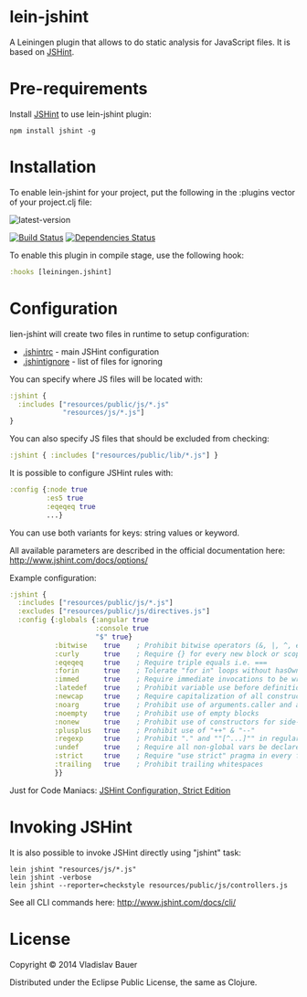 lein-jshint
===========

A Leiningen plugin that allows to do static analysis for JavaScript files.
It is based on [JSHint](https://github.com/jshint/jshint).


Pre-requirements
================

Install [JSHint](https://www.npmjs.org/package/jshint) to use lein-jshint plugin:
```
npm install jshint -g
```


Installation
============

To enable lein-jshint for your project, put the following in the :plugins vector of your project.clj file:

![latest-version](https://clojars.org/lein-jshint/latest-version.svg)

[![Build Status](https://travis-ci.org/vbauer/lein-jshint.svg?branch=master)](https://travis-ci.org/vbauer/lein-jshint)
[![Dependencies Status](http://jarkeeper.com/vbauer/lein-jshint/status.png)](http://jarkeeper.com/vbauer/lein-jshint)

To enable this plugin in compile stage, use the following hook:
```clojure
:hooks [leiningen.jshint]
```


Configuration
=============

lien-jshint will create two files in runtime to setup configuration:
- [.jshintrc](https://github.com/jshint/jshint/blob/2.x/examples/.jshintrc) - main JSHint configuration
- [.jshintignore](https://github.com/jshint/jshint/blob/2.x/examples/.jshintignore) - list of files for ignoring

You can specify where JS files will be located with:
```clojure
:jshint {
  :includes ["resources/public/js/*.js"
             "resources/js/*.js"]
}
```

You can also specify JS files that should be excluded from checking:
```clojure
:jshint { :includes ["resources/public/lib/*.js"] }
```

It is possible to configure JSHint rules with:
```clojure
:config {:node true
         :es5 true
         :eqeqeq true
         ...}
```
You can use both variants for keys: string values or keyword.

All available parameters are described in the official documentation here: http://www.jshint.com/docs/options/

Example configuration:
```clojure
:jshint {
  :includes ["resources/public/js/*.js"]
  :excludes ["resources/public/js/directives.js"]
  :config {:globals {:angular true
                     :console true
                     "$" true}
           :bitwise    true    ; Prohibit bitwise operators (&, |, ^, etc.)
           :curly      true    ; Require {} for every new block or scope
           :eqeqeq     true    ; Require triple equals i.e. ===
           :forin      true    ; Tolerate "for in" loops without hasOwnPrototype
           :immed      true    ; Require immediate invocations to be wrapped in parens
           :latedef    true    ; Prohibit variable use before definition
           :newcap     true    ; Require capitalization of all constructor functions
           :noarg      true    ; Prohibit use of arguments.caller and arguments.callee
           :noempty    true    ; Prohibit use of empty blocks
           :nonew      true    ; Prohibit use of constructors for side-effects
           :plusplus   true    ; Prohibit use of "++" & "--"
           :regexp     true    ; Prohibit "." and ""[^...]"" in regular expressions
           :undef      true    ; Require all non-global vars be declared before usage
           :strict     true    ; Require "use strict" pragma in every file
           :trailing   true    ; Prohibit trailing whitespaces
           }}
```
Just for Code Maniacs: [JSHint Configuration, Strict Edition](https://gist.github.com/haschek/2595796)


Invoking JSHint
===============

It is also possible to invoke JSHint directly using "jshint" task:
```
lein jshint "resources/js/*.js"
lein jshint -verbose
lein jshint --reporter=checkstyle resources/public/js/controllers.js
```
See all CLI commands here: http://www.jshint.com/docs/cli/


License
=======

Copyright © 2014 Vladislav Bauer

Distributed under the Eclipse Public License, the same as Clojure.
